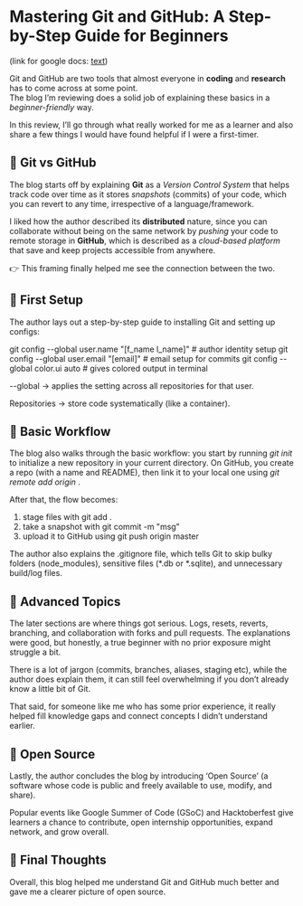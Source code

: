 
# Mastering Git and GitHub: A Step-by-Step Guide for Beginners  
(link for google docs: [text](https://docs.google.com/document/d/1fIOPxG2oayxLDc2CusvOJ2YGP7R6LkLvmVnpPVi2Xno/edit?usp=sharing))

Git and GitHub are two tools that almost everyone in **coding** and **research** has to come across at some point.  
The blog I’m reviewing does a solid job of explaining these basics in a *beginner-friendly* way.  

In this review, I’ll go through what really worked for me as a learner and also share a few things I would have found helpful if I were a first-timer.  


## 🔹 Git vs GitHub  

The blog starts off by explaining **Git** as a *Version Control System* that helps track code over time as it stores *snapshots* (commits) of your code, which you can revert to any time, irrespective of a language/framework.  

I liked how the author described its **distributed** nature, since you can collaborate without being on the same network by *pushing* your code to remote storage in **GitHub**, which is described as a *cloud-based platform* that save and keep projects accessible from anywhere.  

👉 This framing finally helped me see the connection between the two.


## 🔹 First Setup  

The author lays out a step-by-step guide to installing Git and setting up configs:  


git config --global user.name "[f_name l_name]"   # author identity setup
git config --global user.email "[email]"          # email setup for commits
git config --global color.ui auto                 # gives colored output in terminal

--global → applies the setting across all repositories for that user.

Repositories → store code systematically (like a container).

## 🔹 Basic Workflow

The blog also walks through the basic workflow: you start by running *git init* to initialize a new repository in your current directory. On GitHub, you create a repo (with a name and README), then link it to your local one using *git remote add origin <link>*.

After that, the flow becomes:
1. stage files with git add .
2. take a snapshot with git commit -m "msg"
3. upload it to GitHub using git push origin master

The author also explains the .gitignore file, which tells Git to skip bulky folders (node_modules), sensitive files (*.db or *.sqlite), and unnecessary build/log files.

## 🔹 Advanced Topics

The later sections are where things got serious. Logs, resets, reverts, branching, and collaboration with forks and pull requests. The explanations were good, but honestly, a true beginner with no prior exposure might struggle a bit.

There is a lot of jargon (commits, branches, aliases, staging etc), while the author does explain them, it can still feel overwhelming if you don’t already know a little bit of Git.

That said, for someone like me who has some prior experience, it really helped fill knowledge gaps and connect concepts I didn’t understand earlier.

## 🔹 Open Source

Lastly, the author concludes the blog by introducing ‘Open Source’ (a software whose code is public and freely available to use, modify, and share).

Popular events like Google Summer of Code (GSoC) and Hacktoberfest give learners a chance to contribute, open internship opportunities, expand network, and grow overall.

## 🔹 Final Thoughts

Overall, this blog helped me understand Git and GitHub much better and gave me a clearer picture of open source.